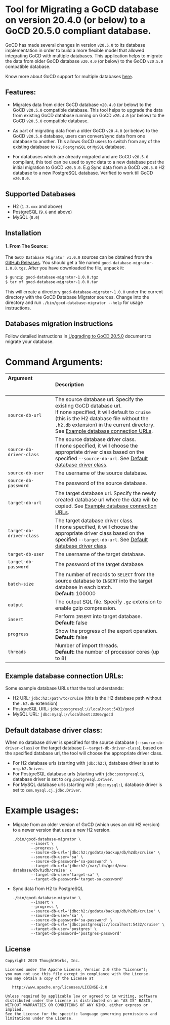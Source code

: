 # Tool for Migrating a GoCD database on version 20.4.0 (or below) to a GoCD 20.5.0 compliant database.

GoCD has made several changes in version `v20.5.0` to its database implementation in order to build a more flexible model that allowed integrating GoCD with multiple databases.
This application helps to migrate the data from older GoCD database `v20.4.0` (or below) to the GoCD `v20.5.0` compatible database.

Know more about GoCD support for multiple databases [here](https://docs.gocd.org/current/installation/configuring_database.html).


## Features:

* Migrates data from older GoCD database `v20.4.0` (or below) to the GoCD `v20.5.0` compatible database. This tool helps to upgrade the data from existing GoCD database running on GoCD `v20.4.0` (or below) to the GoCD `v20.5.0` compatible database.

* As part of migrating data from a older GoCD `v20.4.0` (or below) to the GoCD `v20.5.0` database, users can convert/sync data from one database to another. This allows GoCD users to switch from any of the existing database to `H2`, `PostgreSQL` or `MySQL` database.

* For databases which are already migrated and are GoCD `v20.5.0` compliant, this tool can be used to sync data to a new database post the initial migration to GoCD `v20.5.0`.
E.g Sync data from a GoCD `v20.5.0` H2 database to a new PostgreSQL database. Verified to work till GoCD `v20.8.0`.

## Supported Databases

* H2 (`1.3.xxx` and above)
* PostgreSQL (`9.6` and above)
* MySQL (`8.0`)

## Installation

#### 1. From The Source:

The `GoCD Database Migrator v1.0.0` sources can be obtained from the [GitHub Releases](). You should get a file named `gocd-database-migrator-1.0.0.tgz`.
After you have downloaded the file, unpack it:

```bash
$ gunzip gocd-database-migrator-1.0.0.tgz
$ tar xf gocd-database-migrator-1.0.0.tar
```

This will create a directory `gocd-database-migrator-1.0.0` under the current directory with the GoCD Database Migrator sources.
Change into the directory and run `./bin/gocd-database-migrator --help` for usage instructions.

## Databases migration instructions

Follow detailed instructions in [Upgrading to GoCD 20.5.0](https://docs.gocd.org/20.5.0/installation/upgrade_to_gocd_20.5.0.html) document to migrate your database.


# Command Arguments:

| Argument &nbsp; &nbsp; &nbsp; &nbsp; &nbsp; &nbsp; &nbsp; &nbsp; &nbsp; &nbsp; &nbsp; &nbsp; &nbsp; &nbsp; &nbsp; &nbsp; &nbsp; &nbsp; &nbsp; &nbsp; &nbsp; &nbsp; &nbsp; &nbsp; &nbsp; &nbsp; &nbsp; &nbsp; &nbsp; &nbsp; &nbsp; | Description                                                                                             |
|:---------------------------- |:-------------------------------------------------------------------------------------------------------------------------------------------------------------------------------------------------------------------------------------- |
| `source-db-url`              | The source database url. Specify the existing GoCD database url. <br/> If none specified, it will default to `cruise` (this is the H2 database file without the `.h2.db` extension) in the current directory. See [Example database connection URLs](#example-database-connection-urls). |
| `source-db-driver-class`     | The source database driver class. <br/> If none specified, it will choose the appropriate driver class based on the specified `--source-db-url`. See [Default database driver class](#default-database-driver-class). |
| `source-db-user`             | The username of the source database. |
| `source-db-password`         | The password of the source database. |
| `target-db-url`              | The target database url. Specify the newly created database url where the data will be copied. See [Example database connection URLs](#example-database-connection-urls). |
| `target-db-driver-class`     | The target database driver class. <br/> If none specified, it will choose the appropriate driver class based on the specified `--target-db-url`. See [Default database driver class](#default-database-driver-class). |
| `target-db-user`             | The username of the target database. |
| `target-db-password`         | The password of the target database. |
| `batch-size`                 | The number of records to `SELECT` from the source database to `INSERT` into the target database in each batch. <br/> **Default:** 100000 |
| `output`                     | The output SQL file. Specify `.gz` extension to enable gzip compression. |
| `insert`                     | Perform `INSERT` into target database. <br/> **Default:** false |
| `progress`                   | Show the progress of the export operation. <br/> **Default:** false |
| `threads`                    | Number of import threads. <br/> **Default:** the number of processor cores (up to 8) |


## Example database connection URLs:
Some example database URLs that the tool understands:

- H2 URL:         `jdbc:h2:/path/to/cruise` (this is the H2 database path without the `.h2.db` extension)
- PostgreSQL URL: `jdbc:postgresql://localhost:5432/gocd`
- MySQL URL:      `jdbc:mysql://localhost:3306/gocd`


## Default database driver class:
When no database driver is specified for the source database (`--source-db-driver-class`) or the target database (`--target-db-driver-class`), based on the specified database url, the tool will choose the appropriate driver class.

- For H2 database urls (starting with `jdbc:h2:`), database driver is set to `org.h2.Driver`.
- For PostgreSQL database urls (starting with `jdbc:postgresql:`), database driver is set to `org.postgresql.Driver`.
- For MySQL database urls (starting with `jdbc:mysql:`), database driver is set to `com.mysql.cj.jdbc.Driver`.


# Example usages:

- Migrate from an older version of GoCD (which uses an old H2 version) to a newer version that uses a new H2 version.

    ```shell
    ./bin/gocd-database-migrator \
            --insert \
            --progress \
            --source-db-url='jdbc:h2:/godata/backup/db/h2db/cruise' \
            --source-db-user='sa' \
            --source-db-password='sa-password' \
            --target-db-url='jdbc:h2:/var/lib/gocd/new-database/db/h2db/cruise' \
            --target-db-user='target-sa' \
            --target-db-password='target-sa-password'
    ```

- Sync data from H2 to PostgreSQL

    ```shell
    ./bin/gocd-database-migrator \
            --insert \
            --progress \
            --source-db-url='jdbc:h2:/godata/backup/db/h2db/cruise' \
            --source-db-user='sa' \
            --source-db-password='sa-password' \
            --target-db-url='jdbc:postgresql://localhost:5432/cruise' \
            --target-db-user='postgres' \
            --target-db-password='postgres-password'
    ```

## License

```plain
Copyright 2020 ThoughtWorks, Inc.

Licensed under the Apache License, Version 2.0 (the "License");
you may not use this file except in compliance with the License.
You may obtain a copy of the License at

   http://www.apache.org/licenses/LICENSE-2.0

Unless required by applicable law or agreed to in writing, software
distributed under the License is distributed on an "AS IS" BASIS,
WITHOUT WARRANTIES OR CONDITIONS OF ANY KIND, either express or implied.
See the License for the specific language governing permissions and
limitations under the License.
```
